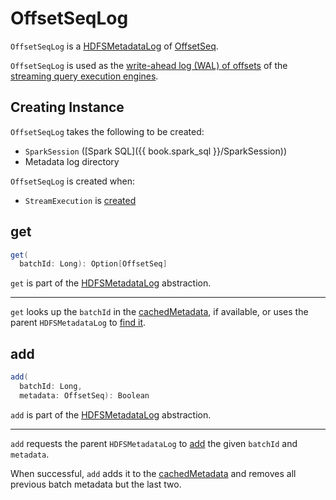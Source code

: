 # OffsetSeqLog

`OffsetSeqLog` is a [HDFSMetadataLog](HDFSMetadataLog.md) of [OffsetSeq](OffsetSeq.md).

`OffsetSeqLog` is used as the [write-ahead log (WAL) of offsets](StreamExecution.md#offsetLog) of the [streaming query execution engines](StreamExecution.md#implementations).

## Creating Instance

`OffsetSeqLog` takes the following to be created:

* <span id="sparkSession"> `SparkSession` ([Spark SQL]({{ book.spark_sql }}/SparkSession))
* <span id="path"> Metadata log directory

`OffsetSeqLog` is created when:

* `StreamExecution` is [created](StreamExecution.md#offsetLog)

## <span id="get"> get

```scala
get(
  batchId: Long): Option[OffsetSeq]
```

`get` is part of the [HDFSMetadataLog](HDFSMetadataLog.md#get) abstraction.

---

`get` looks up the `batchId` in the [cachedMetadata](#cachedMetadata), if available, or uses the parent `HDFSMetadataLog` to [find it](HDFSMetadataLog.md#get).

## <span id="add"> add

```scala
add(
  batchId: Long,
  metadata: OffsetSeq): Boolean
```

`add` is part of the [HDFSMetadataLog](HDFSMetadataLog.md#add) abstraction.

---

`add` requests the parent `HDFSMetadataLog` to [add](HDFSMetadataLog.md#add) the given `batchId` and `metadata`.

When successful, `add` adds it to the [cachedMetadata](#cachedMetadata) and removes all previous batch metadata but the last two.

<!---
## Review Me

[[OffsetSeq]][[offsets]][[metadata]]
`OffsetSeqLog` uses [OffsetSeq](OffsetSeq.md) for metadata which holds an ordered collection of offsets and optional metadata (as [OffsetSeqMetadata](OffsetSeqMetadata.md) for [event-time watermark](watermark/index.md)).

[[VERSION]]
`OffsetSeqLog` uses `1` for the version when <<serialize, serializing>> and <<deserialize, deserializing>> metadata.

=== [[serialize]] Serializing Metadata (Writing Metadata in Serialized Format) -- `serialize` Method

[source, scala]
----
serialize(
  offsetSeq: OffsetSeq,
  out: OutputStream): Unit
----

`serialize` firstly writes out the <<VERSION, version>> prefixed with `v` on a single line (e.g. `v1`) followed by the [optional metadata](OffsetSeq.md#metadata) in JSON format.

`serialize` then writes out the [offsets](OffsetSeq.md#offsets) in JSON format, one per line.

NOTE: No offsets to write in `offsetSeq` for a streaming source is marked as *-* (a dash) in the log.

```text
$ ls -tr [checkpoint-directory]/offsets
0 1 2 3 4 5 6

$ cat [checkpoint-directory]/offsets/6
v1
{"batchWatermarkMs":0,"batchTimestampMs":1502872590006,"conf":{"spark.sql.shuffle.partitions":"200","spark.sql.streaming.stateStore.providerClass":"org.apache.spark.sql.execution.streaming.state.HDFSBackedStateStoreProvider"}}
51
```

`serialize` is part of [HDFSMetadataLog](HDFSMetadataLog.md#serialize) abstraction.

=== [[deserialize]] Deserializing Metadata (Reading OffsetSeq from Serialized Format) -- `deserialize` Method

[source, scala]
----
deserialize(in: InputStream): OffsetSeq
----

`deserialize` firstly parses the <<VERSION, version>> on the first line.

`deserialize` reads the optional metadata (with an empty line for metadata not available).

`deserialize` creates a [SerializedOffset](Offset.md#SerializedOffset) for every line left.

In the end, `deserialize` creates a [OffsetSeq](OffsetSeq.md#fill) for the optional metadata and the `SerializedOffsets`.

When there are no lines in the `InputStream`, `deserialize` throws an `IllegalStateException`:

```text
Incomplete log file
```

`deserialize` is part of [HDFSMetadataLog](HDFSMetadataLog.md#deserialize) abstraction.
-->
